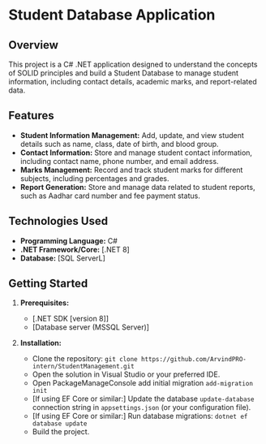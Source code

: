 # Student Database Application

## Overview

This project is a C# .NET application designed to understand the concepts of SOLID principles and build a Student Database to manage student information, including contact details, academic marks, and report-related data. 

## Features

*   **Student Information Management:** Add, update, and view student details such as name, class, date of birth, and blood group.
*   **Contact Information:** Store and manage student contact information, including contact name, phone number, and email address.
*   **Marks Management:** Record and track student marks for different subjects, including percentages and grades.
*   **Report Generation:** Store and manage data related to student reports, such as Aadhar card number and fee payment status.


## Technologies Used

*   **Programming Language:** C#
*   **.NET Framework/Core:** [.NET 8]
*   **Database:** [SQL ServerL]


## Getting Started

1.  **Prerequisites:**
    *   [.NET SDK [version 8]]
    *   [Database server (MSSQL Server)]

2.  **Installation:**
    *   Clone the repository: `git clone https://github.com/ArvindPRO-intern/StudentManagement.git`
    *   Open the solution in Visual Studio or your preferred IDE.
    *   Open PackageManageConsole add initial migration `add-migration init`
    *   [If using EF Core or similar:] Update the database `update-database` connection string in `appsettings.json` (or your configuration file).
    *   [If using EF Core or similar:] Run database migrations: `dotnet ef database update`
    *   Build the project.


    
